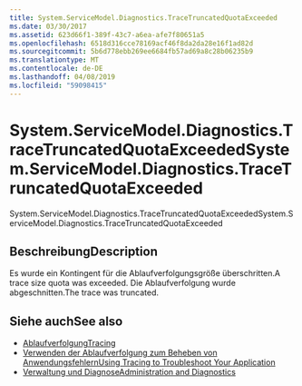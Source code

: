 ```yaml
---
title: System.ServiceModel.Diagnostics.TraceTruncatedQuotaExceeded
ms.date: 03/30/2017
ms.assetid: 623d66f1-389f-43c7-a6ea-afe7f80651a5
ms.openlocfilehash: 6518d316cce78169acf46f8da2da28e16f1ad82d
ms.sourcegitcommit: 5b6d778ebb269ee6684fb57ad69a8c28b06235b9
ms.translationtype: MT
ms.contentlocale: de-DE
ms.lasthandoff: 04/08/2019
ms.locfileid: "59098415"
---
```

# <a name="systemservicemodeldiagnosticstracetruncatedquotaexceeded"></a><span data-ttu-id="02d6d-102">System.ServiceModel.Diagnostics.TraceTruncatedQuotaExceeded</span><span class="sxs-lookup"><span data-stu-id="02d6d-102">System.ServiceModel.Diagnostics.TraceTruncatedQuotaExceeded</span></span>
<span data-ttu-id="02d6d-103">System.ServiceModel.Diagnostics.TraceTruncatedQuotaExceeded</span><span class="sxs-lookup"><span data-stu-id="02d6d-103">System.ServiceModel.Diagnostics.TraceTruncatedQuotaExceeded</span></span>  
  
## <a name="description"></a><span data-ttu-id="02d6d-104">Beschreibung</span><span class="sxs-lookup"><span data-stu-id="02d6d-104">Description</span></span>  
 <span data-ttu-id="02d6d-105">Es wurde ein Kontingent für die Ablaufverfolgungsgröße überschritten.</span><span class="sxs-lookup"><span data-stu-id="02d6d-105">A trace size quota was exceeded.</span></span> <span data-ttu-id="02d6d-106">Die Ablaufverfolgung wurde abgeschnitten.</span><span class="sxs-lookup"><span data-stu-id="02d6d-106">The trace was truncated.</span></span>  
  
## <a name="see-also"></a><span data-ttu-id="02d6d-107">Siehe auch</span><span class="sxs-lookup"><span data-stu-id="02d6d-107">See also</span></span>

- [<span data-ttu-id="02d6d-108">Ablaufverfolgung</span><span class="sxs-lookup"><span data-stu-id="02d6d-108">Tracing</span></span>](../../../../../docs/framework/wcf/diagnostics/tracing/index.md)
- [<span data-ttu-id="02d6d-109">Verwenden der Ablaufverfolgung zum Beheben von Anwendungsfehlern</span><span class="sxs-lookup"><span data-stu-id="02d6d-109">Using Tracing to Troubleshoot Your Application</span></span>](../../../../../docs/framework/wcf/diagnostics/tracing/using-tracing-to-troubleshoot-your-application.md)
- [<span data-ttu-id="02d6d-110">Verwaltung und Diagnose</span><span class="sxs-lookup"><span data-stu-id="02d6d-110">Administration and Diagnostics</span></span>](../../../../../docs/framework/wcf/diagnostics/index.md)
